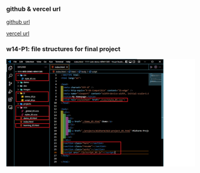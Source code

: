 ### github & vercel url

[github url](https://github.com/409411385/1111-web-demo-409411385)

[vercel url](https://1111-web-demo-409411385-tyqf.vercel.app/)

### w14-P1: file structures for final project

![](w14-p1.png)